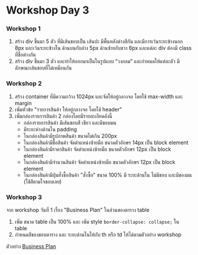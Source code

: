 # Workshop Day 3

### Workshop 1
1. สร้าง div ขึ้นมา 5 ตัว ที่มีเส้นขอบเป็น เส้นปะ มีพื้นหลังต่างสีกัน และมีการเว้นระยะข้างนอก 8px และเว้นระยะข้างใน ด้านบนกับล่าง 5px ด้านซ้ายกับขวา 6px  และแต่ละ div ต้องมี class ที่ชื่อต่างกัน
2. สร้าง div ขึ้นมา 3 ตัว และทำให้ออกมาเป็นในรูปแบบ “วงกลม” และกำหนดให้แต่ละตัว มีลักษณะเส้นขอบที่ไม่เหมือนกัน

### Workshop 2
1. สร้าง container ที่มีความกว้าง 1024px และจัดให้อยู่กลางจอ โดยใช้ max-width และ margin
2. เพิ่มหัวข้อ "รายการสินค้า ให้อยู่กลางจอ โดยใช้ header"
3. เพิ่มกล่องรายการสินค้า 2 กล่องโดยมีรายละเอียดดังนี้
    - กล่องรายการสินค้า มีเส้นขอบสี เขียว และมีขอบมน
    - มีระยะห่างด้านใน padding
    - ในกล่องสินค้ามีรูปภาพสินค้า ขนาดไม่เกิน 200px
    - ในกล่องสินค้ามีชื่อสินค้า จัดตำแหน่งซ้ายมือ ขนาดตัวอักษร 14px เป็น block element
    - ในกล่องสินค้ามีราคาสินค้า จัดตำแหน่งซ้ายมือ ขนาดตัวอักษร 12px เป็น block element
    - ในกล่องสินค้ามีจำนวนสินค้า จัดตำแหน่งซ้ายมือ ขนาดตัวอักษร 12px เป็น block element
    - ในกล่องสินค้ามีปุ่มสั่งซื้อสินค้า "สั่งซื้อ" ขนาด 100% มี ระยะด้านใน ไม่มีขอบ และมีของมน (ใช้สีตามใจชอบเลย)


### Workshop 3
จาก workshop วันที่ 1 เรื่อง "Business Plan" ในส่วนของตาราง table
1. เพิ่ม ขนาด table เป็น 100% และ เพิ่ม style ```border-collapse: collapse;``` ใน table
2. กำหนดสีของขอบตาราง และ ระยะด้านในให้กับ th หรือ td ให้ได้ตามตัวอย่าง workshop

ตัวอย่าง [Business Plan](https://www.canva.com/design/DAGJrGG765M/91dAleCWIVZz-AdmiPd7aw/view?embed)
